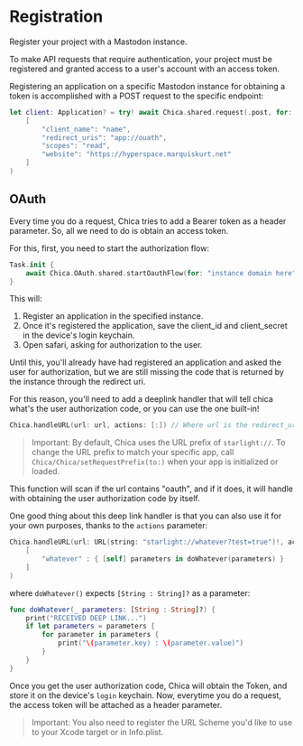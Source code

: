 #  Registration

Register your project with a Mastodon instance.

To make API requests that require authentication, your project must be registered and granted access to a user's account
with an access token.

Registering an application on a specific Mastodon instance for obtaining a token is accomplished with a POST request to
the specific endpoint:

```swift
let client: Application? = try! await Chica.shared.request(.post, for: .apps, params:
    [
        "client_name": "name",
        "redirect_uris": "app://ouath",
        "scopes": "read",
        "website": "https://hyperspace.marquiskurt.net"
    ]
)
```

## OAuth

Every time you do a request, Chica tries to add a Bearer token as a header parameter. So, all we need to do is obtain an
access token.

For this, first, you need to start the authorization flow:

```swift
Task.init {
    await Chica.OAuth.shared.startOauthFlow(for: "instance domain here")
}
```

This will:

1. Register an application in the specified instance.
2. Once it's registered the application, save the client_id and client_secret in the device's login keychain.
3. Open safari, asking for authorization to the user.

Until this, you'll already have had registered an application and asked the user for authorization, but we are still
missing the code that is returned by the instance through the redirect uri.

For this reason, you'll need to add a deeplink handler that will tell chica what's the user authorization code, or you
can use the one built-in!

```swift
Chica.handleURL(url: url, actions: [:]) // Where url is the redirect_uri, with the data we need as the query parameters.
```

> Important: By default, Chica uses the URL prefix of `starlight://`. To change the URL prefix to match your specific
> app, call ``Chica/Chica/setRequestPrefix(to:)`` when your app is initialized or loaded.

This function will scan if the url contains "oauth", and if it does, it will handle with obtaining the user
authorization code by itself.

One good thing about this deep link handler is that you can also use it for your own purposes, thanks to the `actions`
parameter:

```swift
Chica.handleURL(url: URL(string: "starlight://whatever?test=true")!, actions:
    [
        "whatever" : { [self] parameters in doWhatever(parameters) }
    ]
)
```

where `doWhatever()` expects `[String : String]?` as a parameter:
```swift
func doWhatever(_ parameters: [String : String]?) {
    print("RECEIVED DEEP LINK...")
    if let parameters = parameters {
        for parameter in parameters {
            print("\(parameter.key) : \(parameter.value)")
        }
    }
}
```

Once you get the user authorization code, Chica will obtain the Token, and store it on the device's `login` keychain.
Now, everytime you do a request, the access token will be attached as a header parameter.

>Important: You also need to register the URL Scheme you'd like to use to your Xcode target or in Info.plist.

